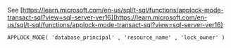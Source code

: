 See [https://learn.microsoft.com/en-us/sql/t-sql/functions/applock-mode-transact-sql?view=sql-server-ver16](https://learn.microsoft.com/en-us/sql/t-sql/functions/applock-mode-transact-sql?view=sql-server-ver16)
```
APPLOCK_MODE( 'database_principal' , 'resource_name' , 'lock_owner' )
```
